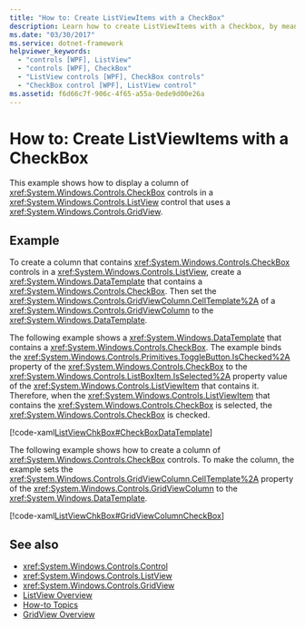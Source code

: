 ```yaml
---
title: "How to: Create ListViewItems with a CheckBox"
description: Learn how to create ListViewItems with a Checkbox, by means of the two included code examples in XAML.
ms.date: "03/30/2017"
ms.service: dotnet-framework
helpviewer_keywords: 
  - "controls [WPF], ListView"
  - "controls [WPF], CheckBox"
  - "ListView controls [WPF], CheckBox controls"
  - "CheckBox control [WPF], ListView control"
ms.assetid: f6d66c7f-906c-4f65-a55a-0ede9d00e26a
---
```

# How to: Create ListViewItems with a CheckBox

This example shows how to display a column of <xref:System.Windows.Controls.CheckBox> controls in a <xref:System.Windows.Controls.ListView> control that uses a <xref:System.Windows.Controls.GridView>.

## Example

To create a column that contains <xref:System.Windows.Controls.CheckBox> controls in a <xref:System.Windows.Controls.ListView>, create a <xref:System.Windows.DataTemplate> that contains a <xref:System.Windows.Controls.CheckBox>. Then set the <xref:System.Windows.Controls.GridViewColumn.CellTemplate%2A> of a <xref:System.Windows.Controls.GridViewColumn> to the <xref:System.Windows.DataTemplate>.

The following example shows a <xref:System.Windows.DataTemplate> that contains a <xref:System.Windows.Controls.CheckBox>. The example binds the <xref:System.Windows.Controls.Primitives.ToggleButton.IsChecked%2A> property of the <xref:System.Windows.Controls.CheckBox> to the <xref:System.Windows.Controls.ListBoxItem.IsSelected%2A> property value of the <xref:System.Windows.Controls.ListViewItem> that contains it. Therefore, when the <xref:System.Windows.Controls.ListViewItem> that contains the <xref:System.Windows.Controls.CheckBox> is selected, the <xref:System.Windows.Controls.CheckBox> is checked.

[!code-xaml[ListViewChkBox#CheckBoxDataTemplate](~/samples/snippets/csharp/VS_Snippets_Wpf/ListViewChkBox/CS/window1.xaml#checkboxdatatemplate)]

The following example shows how to create a column of <xref:System.Windows.Controls.CheckBox> controls. To make the column, the example sets the <xref:System.Windows.Controls.GridViewColumn.CellTemplate%2A> property of the <xref:System.Windows.Controls.GridViewColumn> to the <xref:System.Windows.DataTemplate>.

[!code-xaml[ListViewChkBox#GridViewColumnCheckBox](~/samples/snippets/csharp/VS_Snippets_Wpf/ListViewChkBox/CS/window1.xaml#gridviewcolumncheckbox)]

## See also

- <xref:System.Windows.Controls.Control>
- <xref:System.Windows.Controls.ListView>
- <xref:System.Windows.Controls.GridView>
- [ListView Overview](listview-overview.md)
- [How-to Topics](listview-how-to-topics.md)
- [GridView Overview](gridview-overview.md)
